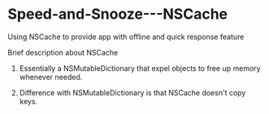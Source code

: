 # Speed-and-Snooze---NSCache
Using NSCache to provide app with offline and quick response feature

Brief description about NSCache
1. Essentially a NSMutableDictionary that expel objects to free up memory whenever needed.

2. Difference with NSMutableDictionary is that NSCache doesn't copy keys.



